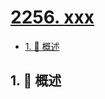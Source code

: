 # [2256. xxx](https://github.com/Tdahuyou/TNotes.leetcode/tree/main/notes/2256.%20xxx)

<!-- region:toc -->

- [1. 📝 概述](#1--概述)

<!-- endregion:toc -->

## 1. 📝 概述
